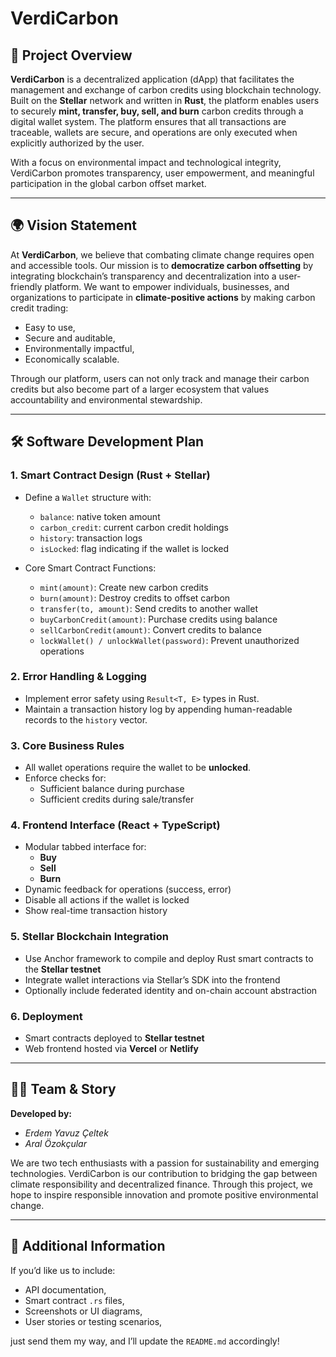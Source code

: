 # VerdiCarbon

## 🌱 Project Overview

**VerdiCarbon** is a decentralized application (dApp) that facilitates the management and exchange of carbon credits using blockchain technology. Built on the **Stellar** network and written in **Rust**, the platform enables users to securely **mint, transfer, buy, sell, and burn** carbon credits through a digital wallet system. The platform ensures that all transactions are traceable, wallets are secure, and operations are only executed when explicitly authorized by the user.

With a focus on environmental impact and technological integrity, VerdiCarbon promotes transparency, user empowerment, and meaningful participation in the global carbon offset market.

---

## 🌍 Vision Statement

At **VerdiCarbon**, we believe that combating climate change requires open and accessible tools. Our mission is to **democratize carbon offsetting** by integrating blockchain’s transparency and decentralization into a user-friendly platform. We want to empower individuals, businesses, and organizations to participate in **climate-positive actions** by making carbon credit trading:

- Easy to use,
- Secure and auditable,
- Environmentally impactful,
- Economically scalable.

Through our platform, users can not only track and manage their carbon credits but also become part of a larger ecosystem that values accountability and environmental stewardship.

---

## 🛠️ Software Development Plan

### 1. Smart Contract Design (Rust + Stellar)

- Define a `Wallet` structure with:
  - `balance`: native token amount
  - `carbon_credit`: current carbon credit holdings
  - `history`: transaction logs
  - `isLocked`: flag indicating if the wallet is locked

- Core Smart Contract Functions:
  - `mint(amount)`: Create new carbon credits
  - `burn(amount)`: Destroy credits to offset carbon
  - `transfer(to, amount)`: Send credits to another wallet
  - `buyCarbonCredit(amount)`: Purchase credits using balance
  - `sellCarbonCredit(amount)`: Convert credits to balance
  - `lockWallet() / unlockWallet(password)`: Prevent unauthorized operations

### 2. Error Handling & Logging

- Implement error safety using `Result<T, E>` types in Rust.
- Maintain a transaction history log by appending human-readable records to the `history` vector.

### 3. Core Business Rules

- All wallet operations require the wallet to be **unlocked**.
- Enforce checks for:
  - Sufficient balance during purchase
  - Sufficient credits during sale/transfer

### 4. Frontend Interface (React + TypeScript)

- Modular tabbed interface for:
  - **Buy**
  - **Sell**
  - **Burn**
- Dynamic feedback for operations (success, error)
- Disable all actions if the wallet is locked
- Show real-time transaction history

### 5. Stellar Blockchain Integration

- Use Anchor framework to compile and deploy Rust smart contracts to the **Stellar testnet**
- Integrate wallet interactions via Stellar’s SDK into the frontend
- Optionally include federated identity and on-chain account abstraction

### 6. Deployment

- Smart contracts deployed to **Stellar testnet**
- Web frontend hosted via **Vercel** or **Netlify**

---

## 👨‍💻 Team & Story

**Developed by:**  
- *Erdem Yavuz Çeltek*  
- *Aral Özokçular*

We are two tech enthusiasts with a passion for sustainability and emerging technologies. VerdiCarbon is our contribution to bridging the gap between climate responsibility and decentralized finance. Through this project, we hope to inspire responsible innovation and promote positive environmental change.

---

## 📎 Additional Information

If you’d like us to include:
- API documentation,
- Smart contract `.rs` files,
- Screenshots or UI diagrams,
- User stories or testing scenarios,

just send them my way, and I’ll update the `README.md` accordingly!
